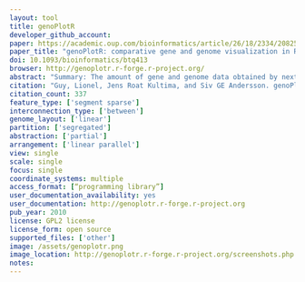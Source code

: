 ```yaml
---
layout: tool 
title: genoPlotR
developer_github_account: 
paper: https://academic.oup.com/bioinformatics/article/26/18/2334/208255
paper_title: "genoPlotR: comparative gene and genome visualization in R"
doi: 10.1093/bioinformatics/btq413
browser: http://genoplotr.r-forge.r-project.org/
abstract: "Summary: The amount of gene and genome data obtained by next-generation sequencing technologies generates a need for comparative visualization tools. Complementing existing software for comparison and exploration of genomics data, genoPlotR automatically creates publication-grade linear maps of gene and genomes, in a highly automatic, flexible and reproducible way. Availability: genoPlotR is a platform-independent R package, available with full source code under a GPL2 license at R-Forge: http://genoplotr.r-forge.r-project.org/"
citation: "Guy, Lionel, Jens Roat Kultima, and Siv GE Andersson. genoPlotR: comparative gene and genome visualization in R. Bioinformatics 26.18 (2010): 2334-2335."
citation_count: 337
feature_type: ['segment sparse']
interconnection_type: ['between']
genome_layout: ['linear']
partition: ['segregated']
abstraction: ['partial']
arrangement: ['linear parallel']
view: single
scale: single
focus: single
coordinate_systems: multiple
access_format: [“programming library”]
user_documentation_availability: yes
user_documentation: http://genoplotr.r-forge.r-project.org
pub_year: 2010
license: GPL2 license
license_form: open source
supported_files: ['other']
image: /assets/genoplotr.png
image_location: http://genoplotr.r-forge.r-project.org/screenshots.php
notes: 
---
```

